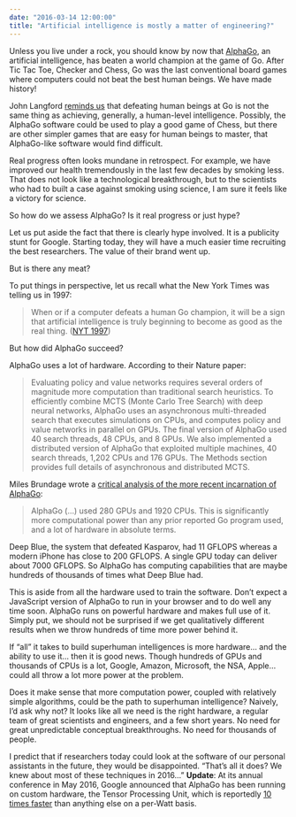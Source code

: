 ```yaml
---
date: "2016-03-14 12:00:00"
title: "Artificial intelligence is mostly a matter of engineering?"
---
```




Unless you live under a rock, you should know by now that [AlphaGo](https://en.wikipedia.org/wiki/AlphaGo), an artificial intelligence, has beaten a world champion at the game of Go. After Tic Tac Toe, Checker and Chess, Go was the last conventional board games where computers could not beat the best human beings. We have made history!

John Langford [reminds us](http://hunch.net/?p=3692542) that defeating human beings at Go is not the same thing as achieving, generally, a human-level intelligence. Possibly, the AlphaGo software could be used to play a good game of Chess, but there are other simpler games that are easy for human beings to master, that AlphaGo-like software would find difficult.

Real progress often looks mundane in retrospect. For example, we have improved our health tremendously in the last few decades by smoking less. That does not look like a technological breakthrough, but to the scientists who had to built a case against smoking using science, I am sure it feels like a victory for science.

So how do we assess AlphaGo? Is it real progress or just hype?

Let us put aside the fact that there is clearly hype involved. It is a publicity stunt for Google. Starting today, they will have a much easier time recruiting the best researchers. The value of their brand went up.

But is there any meat?

To put things in perspective, let us recall what the New York Times was telling us in 1997:
> When or if a computer defeats a human Go champion, it will be a sign that artificial intelligence is truly beginning to become as good as the real thing. ([NYT 1997](http://www.nytimes.com/1997/07/29/science/to-test-a-powerful-computer-play-an-ancient-game.html))


But how did AlphaGo succeed?

AlphaGo uses a lot of hardware. According to their Nature paper:

> Evaluating policy and value networks requires several orders of magnitude more computation than traditional search heuristics. To efficiently combine MCTS (Monte Carlo Tree Search) with deep neural networks, AlphaGo uses an asynchronous multi-threaded search that executes simulations on CPUs, and computes policy and value networks in parallel on GPUs. The final version of AlphaGo used 40 search threads, 48 CPUs, and 8 GPUs. We also implemented a distributed version of AlphaGo that exploited multiple machines, 40 search threads, 1,202 CPUs and 176 GPUs. The Methods section provides full details of asynchronous and distributed MCTS.


Miles Brundage wrote a [critical analysis of the more recent incarnation of AlphaGo](http://www.milesbrundage.com/blog-posts/alphago-and-ai-progress):

> AlphaGo (&hellip;) used 280 GPUs and 1920 CPUs. This is significantly more computational power than any prior reported Go program used, and a lot of hardware in absolute terms.

Deep Blue, the system that defeated Kasparov, had 11 GFLOPS whereas a modern iPhone has close to 200 GFLOPS. A single GPU today can deliver about 7000 GFLOPS. So AlphaGo has computing capabilities that are maybe hundreds of thousands of times what Deep Blue had.

This is aside from all the hardware used to train the software. Don&rsquo;t expect a JavaScript version of AlphaGo to run in your browser and to do well any time soon. AlphaGo runs on powerful hardware and makes full use of it.
Simply put, we should not be surprised if we get qualitatively different results when we throw hundreds of time more power behind it.

If &ldquo;all&rdquo; it takes to build superhuman intelligences is more hardware&hellip; and the ability to use it&hellip; then it is good news. Though hundreds of GPUs and thousands of CPUs is a lot, Google, Amazon, Microsoft, the NSA, Apple&hellip; could all throw a lot more power at the problem.

Does it make sense that more computation power, coupled with relatively simple algorithms, could be the path to superhuman intelligence? Naively, I&rsquo;d ask why not?
It looks like all we need is the right hardware, a regular team of great scientists and engineers, and a few short years. No need for great unpredictable conceptual breakthroughs. No need for thousands of people.

I predict that if researchers today could look at the software of our personal assistants in the future, they would be disappointed. &ldquo;That&rsquo;s all it does? We knew about most of these techniques in 2016&hellip;&rdquo;
__Update__: At its annual conference in May 2016, Google announced that AlphaGo has been running on custom hardware, the Tensor Processing Unit, which is reportedly [10 times faster](https://cloudplatform.googleblog.com/2016/05/Google-supercharges-machine-learning-tasks-with-custom-chip.html) than anything else on a per-Watt basis.

